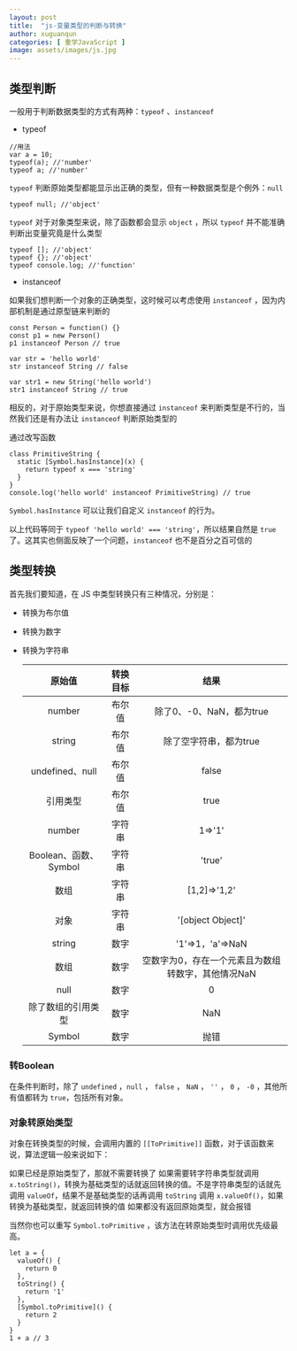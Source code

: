 ```yaml
---
layout: post
title:  "js-变量类型的判断与转换"
author: xuguanqun
categories: [ 重学JavaScript ]
image: assets/images/js.jpg
---
```

## 类型判断
一般用于判断数据类型的方式有两种：`typeof` 、`instanceof`
+ typeof
```
//用法
var a = 10;
typeof(a); //'number'
typeof a; //'number'
```
`typeof` 判断原始类型都能显示出正确的类型，但有一种数据类型是个例外：`null`  
```
typeof null; //'object'
```  

`typeof` 对于对象类型来说，除了函数都会显示 `object` ，所以 `typeof` 并不能准确判断出变量究竟是什么类型
```
typeof []; //'object'
typeof {}; //'object'
typeof console.log; //'function'
```
+ instanceof  

如果我们想判断一个对象的正确类型，这时候可以考虑使用 `instanceof` ，因为内部机制是通过原型链来判断的  
```
const Person = function() {}
const p1 = new Person()
p1 instanceof Person // true

var str = 'hello world'
str instanceof String // false

var str1 = new String('hello world')
str1 instanceof String // true
```
相反的，对于原始类型来说，你想直接通过 `instanceof` 来判断类型是不行的，当然我们还是有办法让 `instanceof` 判断原始类型的  

通过改写函数
```
class PrimitiveString {
  static [Symbol.hasInstance](x) {
    return typeof x === 'string'
  }
}
console.log('hello world' instanceof PrimitiveString) // true
```
`Symbol.hasInstance` 可以让我们自定义 `instanceof` 的行为。

以上代码等同于 `typeof 'hello world' === 'string'`，所以结果自然是 `true` 了。这其实也侧面反映了一个问题，`instanceof` 也不是百分之百可信的
## 类型转换
首先我们要知道，在 JS 中类型转换只有三种情况，分别是：

+ 转换为布尔值
+ 转换为数字
+ 转换为字符串  


    | 原始值 | 转换目标 | 结果 |
    |:--------:|:------:|:----:|
    |number|布尔值|除了0、-0、NaN，都为true|
    |string|布尔值|除了空字符串，都为true|
    |undefined、null|布尔值|false|
    |引用类型|布尔值|true|
    |number|字符串|1=>'1'|
    |Boolean、函数、Symbol|字符串|'true'|
    |数组|字符串|[1,2]=>'1,2'|
    |对象|字符串|'[object Object]'|
    |string|数字|'1'=>1，'a'=>NaN|
    |数组|数字|空数字为0，存在一个元素且为数组转数字，其他情况NaN|
    |null|数字|0|
    |除了数组的引用类型|数字|NaN|
    |Symbol|数字|抛错|

### 转Boolean
在条件判断时，除了 `undefined` ，`null` ， `false` ， `NaN` ， `''` ， `0` ， `-0` ，其他所有值都转为 `true`，包括所有对象。
### 对象转原始类型
对象在转换类型的时候，会调用内置的 `[[ToPrimitive]]` 函数，对于该函数来说，算法逻辑一般来说如下：

如果已经是原始类型了，那就不需要转换了
如果需要转字符串类型就调用 `x.toString()`，转换为基础类型的话就返回转换的值。不是字符串类型的话就先调用 `valueOf`，结果不是基础类型的话再调用 `toString`
调用 `x.valueOf()`，如果转换为基础类型，就返回转换的值
如果都没有返回原始类型，就会报错

当然你也可以重写 `Symbol.toPrimitive` ，该方法在转原始类型时调用优先级最高。
```
let a = {
  valueOf() {
    return 0
  },
  toString() {
    return '1'
  },
  [Symbol.toPrimitive]() {
    return 2
  }
}
1 + a // 3
```
